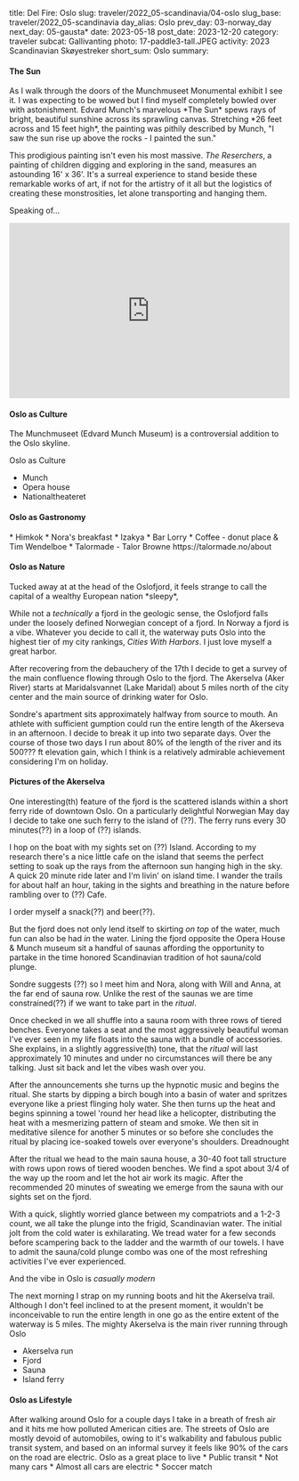 title: Del Fire: Oslo
slug: traveler/2022_05-scandinavia/04-oslo
slug_base: traveler/2022_05-scandinavia
day_alias: Oslo
prev_day: 03-norway_day
next_day: 05-gausta*
date: 2023-05-18
post_date: 2023-12-20
category: traveler
subcat: Gallivanting
photo: 17-paddle3-tall.JPEG
activity: 2023 Scandinavian Sk&oslash;yestreker
short_sum: Oslo
summary: 

<h4 class="article-subheader">The Sun</h4>
As I walk through the doors of the Munchmuseet
<span class="skewed">Monumental</span> exhibit I see it. I was expecting to be
wowed but I find myself completely bowled over with astonishment. Edvard
Munch's marvelous *The Sun* spews rays of bright, beautiful sunshine
across its sprawling canvas. Stretching *26 feet across and 15 feet high*, the
painting was pithily described by Munch, "I saw the sun rise up above the
rocks - I painted the sun."

This prodigious painting isn't even his most massive. *The Reserchers*, a
painting of children digging and exploring in the sand, measures an
astounding 16' x 36'. It's a surreal experience to stand beside these
remarkable works of art, if not for the artistry of it all but the logistics of
creating these monstrosities, let alone transporting and hanging them.

Speaking of...

<iframe width="100%" height="315" src="https://www.youtube.com/embed/aLdZmqvYuD8?si=rGM0rkDmGLcLmrVS" title="YouTube video player" frameborder="0" allow="accelerometer; autoplay; clipboard-write; encrypted-media; gyroscope; picture-in-picture; web-share" allowfullscreen></iframe>

<h4 class="article-subheader">Oslo as Culture</h4>
The Munchmuseet (Edvard Munch Museum) is a controversial addition to the Oslo
skyline.


Oslo as Culture
* Munch
* Opera house
* Nationaltheateret

<h4 class="article-subheader">Oslo as Gastronomy</h4>
* Himkok
* Nora's breakfast
* Izakya
* Bar Lorry
* Coffee - donut place & Tim Wendelboe
	* Talormade - Talor Browne https://talormade.no/about

<h4 class="article-subheader">Oslo as Nature</h4>
Tucked away at at the head of the Oslofjord, it feels strange to call the
capital of a wealthy European nation *sleepy*,


While not a *technically* a fjord in the geologic sense, the Oslofjord falls
under the loosely defined Norwegian concept of a fjord. In Norway a fjord is a
vibe. Whatever you decide to call it, the waterway puts Oslo into the highest
tier of my city rankings, *Cities With Harbors*. I just love myself a great
harbor.

After recovering from the debauchery of the 17th I decide to get a survey of
the main confluence flowing through Oslo to the fjord. The Akerselva (Aker River)
starts at Maridalsvannet (Lake Maridal) about 5 miles north of the city center
and the main source of drinking water for Oslo.

Sondre's apartment sits approximately halfway from source to mouth. An athlete
with sufficient gumption could run the entire length of the Akerseva in an
afternoon. I decide to break it up into two separate days. Over the course of
those two days I run about 80% of the length of the river and its 500??? ft
elevation gain, which I think is a relatively admirable achievement considering
I'm on holiday.

#### Pictures of the Akerselva

One interesting(th) feature of the fjord is the scattered islands within a
short ferry ride of downtown Oslo. On a particularly delightful Norwegian May
day I decide to take one such ferry to the island of (??). The ferry
runs every 30 minutes(??) in a loop of (??) islands.

I hop on the boat with my sights set on (??) Island. According to my research
there's a nice little cafe on the island that seems the perfect setting to soak
up the rays from the afternoon sun hanging high in the sky. A quick 20 minute
ride later and I'm livin' on island time. I wander the trails for about half an
hour, taking in the sights and breathing in the nature before rambling over to
(??) Cafe.

I order myself a snack(??) and beer(??).


But the fjord does not only lend itself to skirting *on top* of the water, much
fun can also be had *in* the water. Lining the fjord opposite the Opera House &
Munch museum sit a handful of saunas affording the opportunity to partake in the
time honored Scandinavian tradition of hot sauna/cold plunge.

Sondre suggests (??) so I meet him and Nora, along with Will and Anna, at the
far end of sauna row. Unlike the rest of the saunas we are time constrained(??)
if we want to take part in the *ritual*.

Once checked in we all shuffle into a sauna room with three rows of tiered
benches. Everyone takes a seat and the most aggressively beautiful woman I've
ever seen in my life floats into the sauna with a bundle of accessories. She
explains, in a slightly aggressive(th) tone, that the *ritual* will last
approximately 10 minutes and under no circumstances will there be any talking.
Just sit back and let the vibes wash over you.

After the announcements she turns up the hypnotic music and begins the ritual.
She starts by dipping a birch bough into a basin of water and spritzes everyone
like a priest flinging holy water. She then turns up the heat and begins
spinning a towel 'round her head like a helicopter, distributing the heat with
a mesmerizing pattern of steam and smoke. We then sit in meditative silence for
another 5 minutes or so before she concludes the ritual by placing ice-soaked
towels over everyone's shoulders. Dreadnought

After the ritual we head to the main sauna house, a 30-40 foot tall structure
with rows upon rows of tiered wooden benches. We find a spot about 3/4 of the
way up the room and let the hot air work its magic. After the recommended 20
minutes of sweating we emerge from the sauna with our sights set on the fjord.

With a quick, slightly worried glance between my compatriots and a 1-2-3 count,
we all take the plunge into the frigid, Scandinavian water. The initial jolt
from the cold water is exhilarating. We tread water for a few seconds before
scampering back to the ladder and the warmth of our towels. I have to admit the
sauna/cold plunge combo was one of the most refreshing activities I've ever
experienced.


And the vibe in Oslo is *casually modern*

The next morning I strap on my running boots and hit the Akerselva trail.
Although I don't feel inclined to at the present moment, it wouldn't be
inconceivable to run the entire length in one go as the entire extent of the
waterway is 5 miles.  The
mighty Akerselva is the main river running through Oslo
* Akerselva run
* Fjord
* Sauna
* Island ferry


<h4 class="article-subheader">Oslo as Lifestyle</h4>
After walking around Oslo for a couple days I take in a breath of fresh air and
it hits me how polluted American cities are. The streets of Oslo are mostly
devoid of automobiles, owing to it's walkability and fabulous public transit
system, and based on an informal survey it feels like 90% of the cars on the
road are electric.
Oslo as a great place to live
* Public transit
* Not many cars
* Almost all cars are electric
* Soccer match
